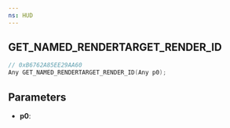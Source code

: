 ```yaml
---
ns: HUD
---
```

## GET_NAMED_RENDERTARGET_RENDER_ID

```c
// 0xB6762A85EE29AA60
Any GET_NAMED_RENDERTARGET_RENDER_ID(Any p0);
```

## Parameters
* **p0**:
